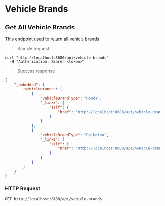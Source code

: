 # Vehicle Brands
## Get All Vehicle Brands

This endpoint used to return all vehicle brands

> Sample request

```shell
curl "http://localhost:8080/api/vehicle-brands"
  -H "Authorization: Bearer <token>"
```

> Success response

```json
{
    "_embedded": {
        "vehicleBrands": [
            {
                "vehicleBrandType": "Honda",
                "_links": {
                    "self": {
                        "href": "http://localhost:8080/api/vehicle-brands/1"
                    }
                }
            },
            {
                "vehicleBrandType": "Daihatsu",
                "_links": {
                    "self": {
                        "href": "http://localhost:8080/api/vehicle-brands/2"
                    }
                }
            }
        ]
    }
}
```

### HTTP Request 

`GET http://localhost:8080/api/vehicle-brands`